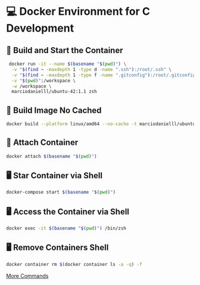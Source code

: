
# 💻 Docker Environment for C Development

## 🚀 Build and Start the Container
```bash
 docker run -it --name $(basename "$(pwd)") \
  -v "$(find ~ -maxdepth 1 -type d -name ".ssh"):/root/.ssh" \
  -v "$(find ~ -maxdepth 1 -type f -name ".gitconfig"):/root/.gitconfig" \
  -v "$(pwd)":/workspace \
  -w /workspace \
  marciodanielll/ubuntu-42:1.1 zsh
```

## 🚀 Build Image No Cached
```bash
docker build --platform linux/amd64 --no-cache -t marciodanielll/ubuntu-42:1.1 .
```

## 🚀 Attach Container
```bash
docker attach $(basename "$(pwd)")
```

## 🖥️ Star Container via Shell
```bash 
docker-compose start $(basename "$(pwd)")
```

## 🖥️ Access the Container via Shell
```bash
docker exec -it $(basename "$(pwd)") /bin/zsh
```

## 🖥️ Remove Containers Shell
```bash
docker container rm $(docker container ls -a -q) -f
```
[More Commands](https://marciodanielll.github.io/docker_commands/)
